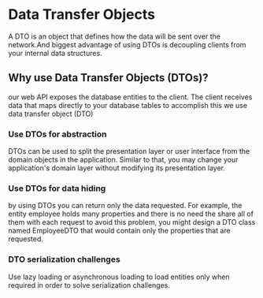 # Data Transfer Objects

A DTO is an object that defines how the data will be sent over the network.And biggest advantage of using DTOs is decoupling clients from your internal data structures.

## Why use Data Transfer Objects (DTOs)?

our web API exposes the database entities to the client. The client receives data that maps directly to your database tables to accomplish this we use data transfer object (DTO)

### Use DTOs for abstraction

DTOs can be used to split the presentation layer or user interface from the domain objects in the application.
Similar to that, you may change your application's domain layer without modifying its presentation layer.

### Use DTOs for data hiding

by using DTOs you can return only the data requested. For example, the entity employee holds many properties and there is no need the share all of them with each request to avoid this problem, you might design a DTO class named EmployeeDTO that would contain only the properties that are requested.

### DTO serialization challenges

Use lazy loading or asynchronous loading to load entities only when required in order to solve serialization challenges.
